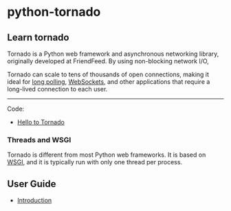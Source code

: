 # python-tornado

## Learn tornado

Tornado is a Python web framework and asynchronous networking library, originally developed at FriendFeed. By using non-blocking network I/O, 

Tornado can scale to tens of thousands of open connections, making it ideal for [long polling](learn/101-long-polling.md), [WebSockets](learn/102-websocket.md), and other applications that require a long-lived connection to each user.


----------


Code:

- [Hello to Tornado](code/101_hello_world.py)


### Threads and WSGI

Tornado is different from most Python web frameworks. It is based on [WSGI](https://), and it is typically run with only one thread per process.


## User Guide

- [Introduction](guide/101_introduction.md)